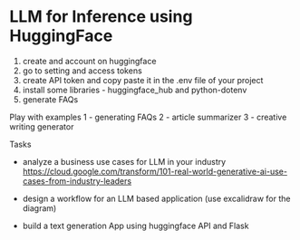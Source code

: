 # LLM for Inference using HuggingFace

1. create and account on huggingface
2. go to setting and access tokens
3. create API token and copy paste it in the .env file of your project
4. install some libraries - huggingface_hub and python-dotenv
5. generate FAQs


Play with examples
1 - generating FAQs
2 - article summarizer
3 - creative writing generator


Tasks
- analyze a business use cases for LLM in your industry
https://cloud.google.com/transform/101-real-world-generative-ai-use-cases-from-industry-leaders

- design a workflow for an LLM based application (use excalidraw for the diagram)
- build a text generation App using huggingface API and Flask
